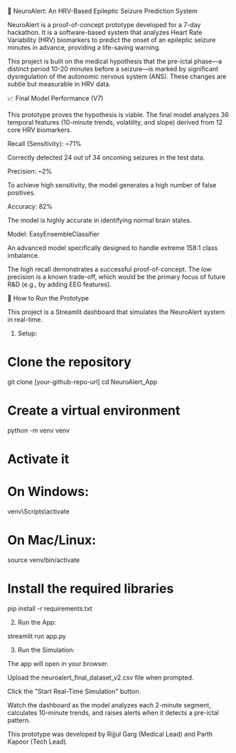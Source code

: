 🧠 NeuroAlert: An HRV-Based Epileptic Seizure Prediction System

NeuroAlert is a proof-of-concept prototype developed for a 7-day hackathon. It is a software-based system that analyzes Heart Rate Variability (HRV) biomarkers to predict the onset of an epileptic seizure minutes in advance, providing a life-saving warning.

This project is built on the medical hypothesis that the pre-ictal phase—a distinct period 10-20 minutes before a seizure—is marked by significant dysregulation of the autonomic nervous system (ANS). These changes are subtle but measurable in HRV data.

📈 Final Model Performance (V7)

This prototype proves the hypothesis is viable. The final model analyzes 36 temporal features (10-minute trends, volatility, and slope) derived from 12 core HRV biomarkers.

Recall (Sensitivity): ~71%

Correctly detected 24 out of 34 oncoming seizures in the test data.

Precision: ~2%

To achieve high sensitivity, the model generates a high number of false positives.

Accuracy: 82%

The model is highly accurate in identifying normal brain states.

Model: EasyEnsembleClassifier

An advanced model specifically designed to handle extreme 158:1 class imbalance.

The high recall demonstrates a successful proof-of-concept. The low precision is a known trade-off, which would be the primary focus of future R&D (e.g., by adding EEG features).

🚀 How to Run the Prototype

This project is a Streamlit dashboard that simulates the NeuroAlert system in real-time.

1. Setup:

# Clone the repository
git clone [your-github-repo-url]
cd NeuroAlert_App

# Create a virtual environment
python -m venv venv

# Activate it
# On Windows:
venv\Scripts\activate
# On Mac/Linux:
source venv/bin/activate

# Install the required libraries
pip install -r requirements.txt



2. Run the App:

streamlit run app.py



3. Run the Simulation:

The app will open in your browser.

Upload the neuroalert_final_dataset_v2.csv file when prompted.

Click the "Start Real-Time Simulation" button.

Watch the dashboard as the model analyzes each 2-minute segment, calculates 10-minute trends, and raises alerts when it detects a pre-ictal pattern.

This prototype was developed by Rijjul Garg (Medical Lead) and Parth Kapoor (Tech Lead).
